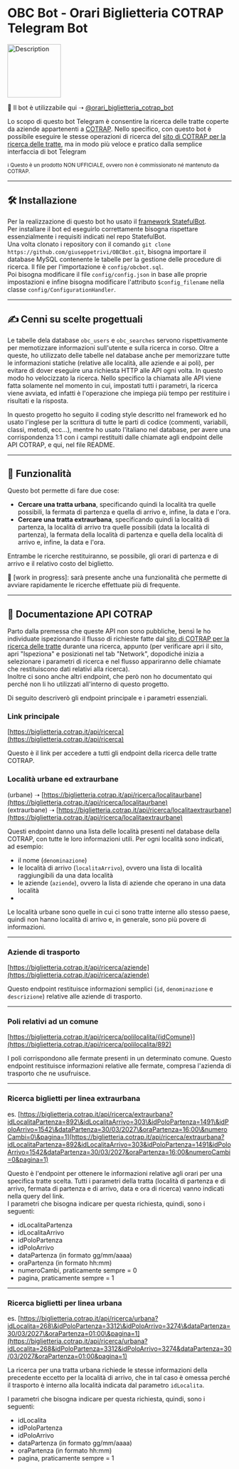 # OBC Bot - Orari Biglietteria COTRAP Telegram Bot

<img src="https://github.com/user-attachments/assets/40827a66-d55d-453f-af53-232fbb6286e7" alt="Description" width="120" height="120" style="margin-right: 20px;"> </br>

🤖 Il bot è utilizzabile qui ➝ [@orari_biglietteria_cotrap_bot](https://t.me/orari_biglietteria_cotrap_bot)

Lo scopo di questo bot Telegram è consentire la ricerca delle tratte coperte da aziende appartenenti a [COTRAP](https://www.cotrap.it/). Nello specifico, con questo bot è possibile eseguire le stesse operazioni di ricerca del [sito di COTRAP per la ricerca delle tratte](https://biglietteria.cotrap.it/#/ricerca), ma in modo più veloce e pratico dalla semplice interfaccia di bot Telegram </br>

<small>ℹ️ Questo è un prodotto NON UFFICIALE, ovvero non è commissionato né mantenuto da COTRAP.</small>

---
## 🛠️ Installazione
Per la realizzazione di questo bot ho usato il [framework StatefulBot](https://github.com/giuseppetrivi/StatefulBot-framework). </br>
Per installare il bot ed eseguirlo correttamente bisogna rispettare essenzialmente i requisiti indicati nel repo StatefulBot. </br>
Una volta clonato i repository con il comando `git clone https://github.com/giuseppetrivi/OBCBot.git`, bisogna importare il database MySQL contenente le tabelle per la gestione delle procedure di ricerca. Il file per l'importazione è `config/obcbot.sql`. </br>
Poi bisogna modificare il file `config/config.json` in base alle proprie impostazioni e infine bisogna modificare l'attributo `$config_filename` nella classe `config/ConfigurationHandler`.


---
## ✍ Cenni su scelte progettuali
Le tabelle dela database `obc_users` e `obc_searches` servono rispettivamente per memotizzare informazioni sull'utente e sulla ricerca in corso. Oltre a queste, ho utilizzato delle tabelle nel database anche per memorizzare tutte le informazioni statiche (relative alle località, alle aziende e ai poli), per evitare di dover eseguire una richiesta HTTP alle API ogni volta. In questo modo ho velocizzato la ricerca. Nello specifico la chiamata alle API viene fatta solamente nel momento in cui, impostati tutti i parametri, la ricerca viene avviata, ed infatti è l'operazione che impiega più tempo per restituire i risultati e la risposta. </br>

In questo progetto ho seguito il coding style descritto nel framework ed ho usato l'inglese per la scrittura di tutte le parti di codice (commenti, variabili, classi, metodi, ecc...), mentre ho usato l'italiano nel database, per avere una corrispondenza 1:1 con i campi restituiti dalle chiamate agli endpoint delle API COTRAP, e qui, nel file README.

---
## 📲 Funzionalità
Questo bot permette di fare due cose: 
- **Cercare una tratta urbana**, specificando quindi la località tra quelle possibili, la fermata di partenza e quella di arrivo e, infine, la data e l'ora.
- **Cercare una tratta extraurbana**, specificando quindi la località di partenza, la località di arrivo tra quelle possibili (data la località di partenza), la fermata della località di partenza e quella della località di arrivo e, infine, la data e l'ora.

Entrambe le ricerche restituiranno, se possibile, gli orari di partenza e di arrivo e il relativo costo del biglietto.

🚧 \[work in progress]: sarà presente anche una funzionalità che permette di avviare rapidamente le ricerche effettuate più di frequente.

---
## 📝 Documentazione API COTRAP
Parto dalla premessa che queste API non sono pubbliche, bensì le ho individuate ispezionando il flusso di richieste fatte dal [sito di COTRAP per la ricerca delle tratte](https://biglietteria.cotrap.it/#/ricerca) durante una ricerca, appunto (per verificare apri il sito, apri "Ispeziona" e posizionati nel tab "Network", dopodiché inizia a selezionare i parametri di ricerca e nel flusso appariranno delle chiamate che restituiscono dati relativi alla ricerca). </br>
Inoltre ci sono anche altri endpoint, che però non ho documentato qui perché non li ho utilizzati all'interno di questo progetto.

Di seguito descriverò gli endpoint principale e i parametri essenziali.

### Link principale

[https://biglietteria.cotrap.it/api/ricerca](https://biglietteria.cotrap.it/api/ricerca)

Questo è il link per accedere a tutti gli endpoint della ricerca delle tratte COTRAP.

### Località urbane ed extraurbane

(urbane) ➝ [https://biglietteria.cotrap.it/api/ricerca/localitaurbane](https://biglietteria.cotrap.it/api/ricerca/localitaurbane)  
(extraurbane) ➝ [https://biglietteria.cotrap.it/api/ricerca/localitaextraurbane](https://biglietteria.cotrap.it/api/ricerca/localitaextraurbane)

Questi endpoint danno una lista delle località presenti nel database della COTRAP, con tutte le loro informazioni utili. Per ogni località sono indicati, ad esempio:
- il nome (`denominazione`)
- le località di arrivo (`localitaArrivo`), ovvero una lista di località raggiungibili da una data località
- le aziende (`aziende`), ovvero la lista di aziende che operano in una data località
- 
Le località urbane sono quelle in cui ci sono tratte interne allo stesso paese, quindi non hanno località di arrivo e, in generale, sono più povere di informazioni.

---
### Aziende di trasporto

[https://biglietteria.cotrap.it/api/ricerca/aziende](https://biglietteria.cotrap.it/api/ricerca/aziende)

Questo endpoint restituisce informazioni semplici (`id`, `denominazione` e `descrizione`) relative alle aziende di trasporto.

---
### Poli relativi ad un comune

[https://biglietteria.cotrap.it/api/ricerca/polilocalita/{idComune}](https://biglietteria.cotrap.it/api/ricerca/polilocalita/892)

I poli corrispondono alle fermate presenti in un determinato comune. Questo endpoint restituisce informazioni relative alle fermate, compresa l'azienda di trasporto che ne usufruisce.

---
### Ricerca biglietti per linea extraurbana

es. [https://biglietteria.cotrap.it/api/ricerca/extraurbana?idLocalitaPartenza=892\&idLocalitaArrivo=303\&idPoloPartenza=1491\&idPoloArrivo=1542\&dataPartenza=30/03/2027\&oraPartenza=16:00\&numeroCambi=0\&pagina=1](https://biglietteria.cotrap.it/api/ricerca/extraurbana?idLocalitaPartenza=892&idLocalitaArrivo=303&idPoloPartenza=1491&idPoloArrivo=1542&dataPartenza=30/03/2027&oraPartenza=16:00&numeroCambi=0&pagina=1)

Questo è l'endpoint per ottenere le informazioni relative agli orari per una specifica tratte scelta. Tutti i parametri della tratta (località di partenza e di arrivo, fermata di partenza e di arrivo, data e ora di ricerca) vanno indicati nella query del link. </br>
I parametri che bisogna indicare per questa richiesta, quindi, sono i seguenti:
- idLocalitaPartenza 
- idLocalitaArrivo 
- idPoloPartenza 
- idPoloArrivo 
- dataPartenza (in formato gg/mm/aaaa)
- oraPartenza (in formato hh:mm)
- numeroCambi, praticamente sempre = 0
- pagina, praticamente sempre = 1

---
### Ricerca biglietti per linea urbana

es. [https://biglietteria.cotrap.it/api/ricerca/urbana?idLocalita=268\&idPoloPartenza=3312\&idPoloArrivo=3274\&dataPartenza=30/03/2027\&oraPartenza=01:00\&pagina=1](https://biglietteria.cotrap.it/api/ricerca/urbana?idLocalita=268&idPoloPartenza=3312&idPoloArrivo=3274&dataPartenza=30/03/2027&oraPartenza=01:00&pagina=1)

La ricerca per una tratta urbana richiede le stesse informazioni della precedente eccetto per la località di arrivo, che in tal caso è omessa perché il trasporto è interno alla località indicata dal parametro `idLocalita`.

I parametri che bisogna indicare per questa richiesta, quindi, sono i seguenti:
- idLocalita
- idPoloPartenza
- idPoloArrivo
- dataPartenza (in formato gg/mm/aaaa)
- oraPartenza (in formato hh:mm)
- pagina, praticamente sempre = 1

